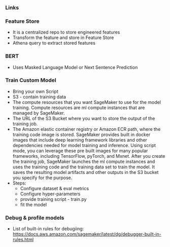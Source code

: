 ### Links

### Feature Store
* It is a centralized repo to store engineered features
* Transform the feature and store in Feature Store
* Athena query to extract stored features


### BERT
* Uses Masked Language Model or Next Sentence Prediction

### Train Custom Model
* Bring your own Script
* S3 - contain training data
* The compute resources that you want SageMaker to use for the model training. Compute resources are ml compute instances that are managed by SageMaker.
* The URL of the S3 Bucket where you want to store the output of the training job.
* The Amazon elastic container registry or Amazon ECR path, where the training code image is stored. SageMaker provides built in docker images that include deep learning framework libraries and other dependencies needed for model training and inference. Using script mode, you can leverage these pre built images for many popular frameworks, including TensorFlow, pyTorch, and Mxnet. After you create the training job, SageMaker launches the ml compute instances and uses the training code and the training data set to train the model. It saves the resulting model artifacts and other outputs in the S3 bucket you specify for the purpose.
* Steps:
  * Configure dataset & eval metrics
  * Configure hyper-parameters
  * provide training script - train.py
  * fit the model

### Debug & profile models
* List of built-in rules for debugiing: https://docs.aws.amazon.com/sagemaker/latest/dg/debugger-built-in-rules.html











